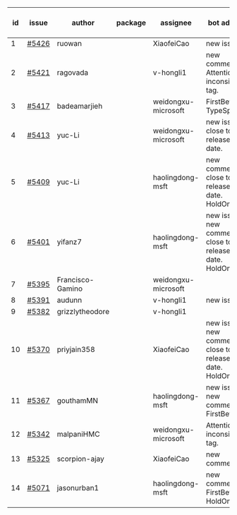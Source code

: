 | id | issue | author | package | assignee | bot advice | created date of issue | target release date | date from target |
| ------ | ------ | ------ | ------ | ------ | ------ | ------ | ------ | :-----: |
| 1 | [#5426](https://github.com/Azure/sdk-release-request/issues/5426) | ruowan |  | XiaofeiCao | new issue. | 08-16 | 08-23 |  |
| 2 | [#5421](https://github.com/Azure/sdk-release-request/issues/5421) | ragovada |  | v-hongli1 | new comment. Attention to inconsistent tag. | 08-13 | 08-23 |  |
| 3 | [#5417](https://github.com/Azure/sdk-release-request/issues/5417) | badeamarjieh |  | weidongxu-microsoft | FirstBeta. TypeSpec. | 08-12 | 09-26 |  |
| 4 | [#5413](https://github.com/Azure/sdk-release-request/issues/5413) | yuc-Li |  | weidongxu-microsoft | new issue. close to release date. | 08-08 | 08-22 | 2 |
| 5 | [#5409](https://github.com/Azure/sdk-release-request/issues/5409) | yuc-Li |  | haolingdong-msft | new comment. close to release date. HoldOn. | 08-08 | 08-22 | 2 |
| 6 | [#5401](https://github.com/Azure/sdk-release-request/issues/5401) | yifanz7 |  | haolingdong-msft | new issue. new comment. close to release date. HoldOn. | 08-07 | 08-22 | 2 |
| 7 | [#5395](https://github.com/Azure/sdk-release-request/issues/5395) | Francisco-Gamino |  | weidongxu-microsoft |  | 08-01 | fail to get. |  |
| 8 | [#5391](https://github.com/Azure/sdk-release-request/issues/5391) | audunn |  | v-hongli1 | new issue. | 07-31 | 08-23 |  |
| 9 | [#5382](https://github.com/Azure/sdk-release-request/issues/5382) | grizzlytheodore |  | v-hongli1 |  | 07-30 | 08-23 |  |
| 10 | [#5370](https://github.com/Azure/sdk-release-request/issues/5370) | priyjain358 |  | XiaofeiCao | new issue. new comment. close to release date. HoldOn. | 07-24 | 08-22 | 2 |
| 11 | [#5367](https://github.com/Azure/sdk-release-request/issues/5367) | gouthamMN |  | haolingdong-msft | new issue. new comment. FirstBeta. | 07-23 | 08-23 |  |
| 12 | [#5342](https://github.com/Azure/sdk-release-request/issues/5342) | malpaniHMC |  | weidongxu-microsoft | Attention to inconsistent tag. | 07-18 | 08-23 |  |
| 13 | [#5325](https://github.com/Azure/sdk-release-request/issues/5325) | scorpion-ajay |  | XiaofeiCao | new comment. | 07-09 | 08-23 |  |
| 14 | [#5071](https://github.com/Azure/sdk-release-request/issues/5071) | jasonurban1 |  | haolingdong-msft | new comment. FirstBeta. HoldOn. | 03-22 | 05-24 |  |
